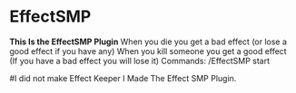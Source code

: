 # EffectSMP
**This Is the EffectSMP Plugin**
When you die you get a bad effect (or lose a good effect if you have any)
When you kill someone you get a good effect (If you have a bad effect you will lose it)
Commands:
/EffectSMP start

#I did not make Effect Keeper I Made The Effect SMP Plugin.
